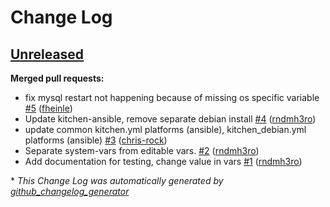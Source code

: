 # Change Log

## [Unreleased](https://github.com/hardening-io/ansible-mysql-hardening/tree/HEAD)

**Merged pull requests:**

- fix mysql restart not happening because of missing os specific variable [\#5](https://github.com/hardening-io/ansible-mysql-hardening/pull/5) ([fheinle](https://github.com/fheinle))
- Update kitchen-ansible, remove separate debian install [\#4](https://github.com/hardening-io/ansible-mysql-hardening/pull/4) ([rndmh3ro](https://github.com/rndmh3ro))
- update common kitchen.yml platforms \(ansible\), kitchen\_debian.yml platforms \(ansible\) [\#3](https://github.com/hardening-io/ansible-mysql-hardening/pull/3) ([chris-rock](https://github.com/chris-rock))
- Separate system-vars from editable vars. [\#2](https://github.com/hardening-io/ansible-mysql-hardening/pull/2) ([rndmh3ro](https://github.com/rndmh3ro))
- Add documentation for testing, change value in vars [\#1](https://github.com/hardening-io/ansible-mysql-hardening/pull/1) ([rndmh3ro](https://github.com/rndmh3ro))



\* *This Change Log was automatically generated by [github_changelog_generator](https://github.com/skywinder/Github-Changelog-Generator)*